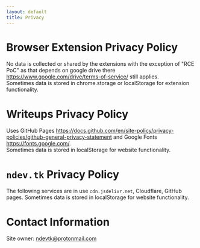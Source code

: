 ```yaml
---
layout: default
title: Privacy
---
```


# Browser Extension Privacy Policy

No data is collected or shared by the extensions with the exception of "RCE PoC" as that depends on google drive there <https://www.google.com/drive/terms-of-service/> still applies.  
Sometimes data is stored in chrome.storage or localStorage for extension functionality.

# Writeups Privacy Policy

Uses GitHub Pages <https://docs.github.com/en/site-policy/privacy-policies/github-general-privacy-statement> and Google Fonts <https://fonts.google.com/>.  
Sometimes data is stored in localStorage for website functionality.

# `ndev.tk` Privacy Policy

The following services are in use `cdn.jsdelivr.net`, Cloudflare, GitHub pages.
Sometimes data is stored in localStorage for website functionality.

# Contact Information

Site owner: [ndevtk@protonmail.com](mailto:ndevtk@protonmail.com)

